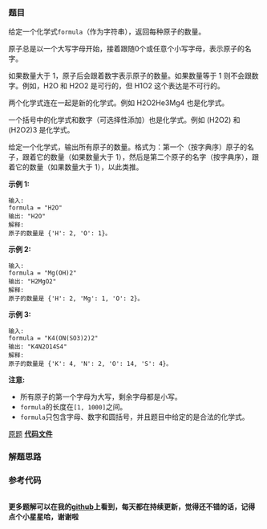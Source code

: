 ### 题目
给定一个化学式`formula`（作为字符串），返回每种原子的数量。

原子总是以一个大写字母开始，接着跟随0个或任意个小写字母，表示原子的名字。

如果数量大于 1，原子后会跟着数字表示原子的数量。如果数量等于 1 则不会跟数字。例如，H2O 和 H2O2 是可行的，但 H1O2 这个表达是不可行的。

两个化学式连在一起是新的化学式。例如 H2O2He3Mg4 也是化学式。

一个括号中的化学式和数字（可选择性添加）也是化学式。例如 (H2O2) 和 (H2O2)3 是化学式。

给定一个化学式，输出所有原子的数量。格式为：第一个（按字典序）原子的名子，跟着它的数量（如果数量大于
1），然后是第二个原子的名字（按字典序），跟着它的数量（如果数量大于 1），以此类推。

**示例 1:**

    
    
    输入: 
    formula = "H2O"
    输出: "H2O"
    解释: 
    原子的数量是 {'H': 2, 'O': 1}。
    

**示例 2:**

    
    
    输入: 
    formula = "Mg(OH)2"
    输出: "H2MgO2"
    解释: 
    原子的数量是 {'H': 2, 'Mg': 1, 'O': 2}。
    

**示例 3:**

    
    
    输入: 
    formula = "K4(ON(SO3)2)2"
    输出: "K4N2O14S4"
    解释: 
    原子的数量是 {'K': 4, 'N': 2, 'O': 14, 'S': 4}。
    

**注意:**

  * 所有原子的第一个字母为大写，剩余字母都是小写。
  * `formula`的长度在`[1, 1000]`之间。
  * `formula`只包含字母、数字和圆括号，并且题目中给定的是合法的化学式。

[原题](https://leetcode-cn.com/problems/number-of-atoms/)    **[代码文件]()**


### 解题思路




### 参考代码

```go


```




**更多题解可以在我的[github](https://github.com/LZH139/leetcode_Go)上看到，每天都在持续更新，觉得还不错的话，记得点个小星星哈，谢谢啦**
